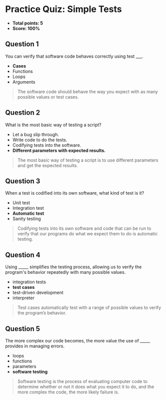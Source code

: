 # Practice Quiz: Simple Tests
* **Total points: 5**
* **Score: 100%**
  
## Question 1

You can verify that software code behaves correctly using test ___.

* **Cases**
* Functions
* Loops
* Arguments

> The software code should behave the way you expect with as many possible values or test cases.

## Question 2

What is the most basic way of testing a script?

* Let a bug slip through. 
* Write code to do the tests.
* Codifying tests into the software.
* **Different parameters with expected results.**

> The most basic way of testing a script is to use different parameters and get the expected results.

## Question 3

When a test is codified into its own software, what kind of test is it?

* Unit test
* Integration test
* **Automatic test**
* Sanity testing

> Codifying tests into its own software and code that can be run to verify that our programs do what we expect them to do is automatic testing.

## Question 4

Using _____ simplifies the testing process, allowing us to verify the program's behavior repeatedly with many possible values.

* integration tests
* **test cases**
* test-driven development
* interpreter

> Test cases automatically test with a range of possible values to verify the program’s behavior.

## Question 5

The more complex our code becomes, the more value the use of _____ provides in managing errors.

* loops
* functions
* parameters
* **software testing**

> Software testing is the process of evaluating computer code to determine whether or not it does what you expect it to do, and the more complex the code, the more likely failure is.